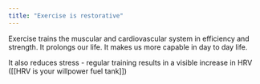 ```yaml
---
title: "Exercise is restorative"
---
```

Exercise trains the muscular and cardiovascular system in efficiency and strength. It prolongs our life. It makes us more capable in day to day life.

It also reduces stress - regular training results in a visible increase in HRV ([[HRV is your willpower fuel tank]])